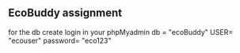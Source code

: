 ## EcoBuddy assignment
for the db create login in your phpMyadmin
db = "ecoBuddy"
USER= "ecouser"
password= "eco123"